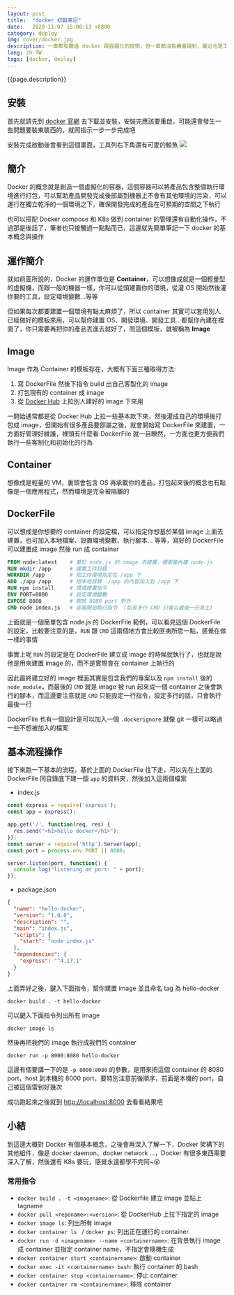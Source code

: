 ```yaml
---
layout: post
title:  "docker 初戰筆記"
date:   2020-11-07 15:00:13 +0800
category: deploy
img: cover/docker.jpg
description: 一直都有聽過 docker 跟容器化的技術，但一直都沒有機會碰到，最近也是工作關係開始接觸到，一些觀念跟操作都還不是很清晰，趕快先把所知先紀錄一下
lang: zh-TW
tags: [docker, deploy]
---
```


{{page.description}}

## 安裝
首先就請先到 [docker 官網](https://www.docker.com/) 去下載並安裝，安裝完應該要重啟，可能還會發生一些問題要裝東裝西的，就照指示一步一步完成吧

安裝完成啟動後會看到這個畫面，工具列右下角還有可愛的鯨魚
![](https://i.imgur.com/2GRGiA4.png)

## 簡介
Docker 的概念就是創造一個虛擬化的容器，這個容器可以將產品包含整個執行環境進行打包，可以幫助產品開發完成後部屬到機器上不會有其他環境的污染，可以運行在獨立乾淨的一個環境之下，確保開發完成的產品在可預期的空間之下執行

也可以搭配 Docker compose 和 K8s 做到 container 的管理還有自動化操作，不過那是後話了，筆者也只接觸過一點點而已，這邊就先簡單筆記一下 docker 的基本概念與操作

## 運作簡介
就如前面所說的，Docker 的運作單位是 **Container**，可以想像成就是一個輕量型的虛擬機，而跟一般的機器一樣，你可以從頭建置你的環境，從灌 OS 開始然後灌你要的工具，設定環境變數...等等

但如果每次都要建置一個環境有點太麻煩了，所以 container 其實可以套用別人已經做好的模板來用，可以幫你建置 OS、開發環境、開發工具.. 都幫你內建在裡面了，你只需要再把你的產品丟進去就好了，而這個模板，就被稱為 **Image**

## Image
Image 作為 Container 的模板存在，大概有下面三種取得方法:
1. 寫 DockerFile 然後下指令 build 出自己客製化的 image
2. 打包現有的 container 成 image
3. 從 [Docker Hub](https://hub.docker.com/) 上拉別人建好的 image 下來用

一開始通常都是從 Docker Hub 上拉一些基本款下來，然後灌成自己的環境後打包成 image，但開始有很多產品要部屬之後，就會開始寫 DockerFile 來建置，一方面好管理好維護，裡頭有什麼看 DockerFile 就一目瞭然，一方面也更方便我們執行一些客制化和初始化的行為

## Container
想像成是輕量的 VM，裏頭會包含 OS 再承載你的產品，打包起來後的概念也有點像是一個應用程式，然而環境是完全被隔離的

## DockerFile
可以想成是你想要的 container 的設定檔，可以指定你想基於某個 image 上面去建置，也可加入本地檔案、設置環境變數、執行腳本... 等等，寫好的 DockerFile 可以建置成 image 然後 run 成 container

```dockerfile
FROM node:latest    # 基於 node.js 的 image 去建置，裡面會內建 node.js
RUN mkdir /app      # 建置工作目錄
WORKDIR /app        # 把工作環境指定在 /app 下
ADD ./app /app      # 把本地目錄 ./app 的內容加入到 /app 下
RUN npm install     # 環境建置指令
ENV PORT=8080       # 設定環境變數
EXPOSE 8080         # 開放 8080 port 對外
CMD node index.js   # 容器開始執行指令  (如有多行 CMD 只會以最後一行為主)
```

上面就是一個簡單包含 node.js 的 DockerFile 範例，可以看見這個 DockerFile 的設定，比較要注意的是，`RUN` 跟 `CMD` 這兩個地方會比較匪夷所思一點，感覺在做一樣的事情

事實上呢 `RUN` 的設定是在 DockerFile 建立成 image 的時候就執行了，也就是說他是用來建置 image 的，而不是實際會在 container 上執行的

因此最終建立好的 image 裡面其實是包含我們的專案以及 `npm install` 後的 `node_module`，而最後的 `CMD` 就是 image 被 run 起來成一個 container 之後會執行的腳本，而這邊要注意就是 `CMD` 只能設定一行指令，設定多行的話，只會執行最後一行

DockerFile 也有一個設計是可以加入一個 `.dockerignore` 就像 git 一樣可以略過一些不想被加入的檔案

## 基本流程操作
接下來跑一下基本的流程，基於上面的 DockerFile 往下走，可以先在上面的 DockerFile 同目錄底下建一個 `app` 的資料夾，然後加入這兩個檔案

+ index.js

```javascript
const express = require('express');
const app = express();

app.get('/', function(req, res) {
  res.send("<h1>hello docker</h1>");
});
const server = require('http').Server(app);
const port = process.env.PORT || 8080;

server.listen(port, function() {
  console.log("listening on port: " + port);
});
```

+ package.json

```json
{
  "name": "hello-docker",
  "version": "1.0.0",
  "description": "",
  "main": "index.js",
  "scripts": {
    "start": "node index.js"
  },
  "dependencies": {
    "express": "^4.17.1"
  }
}
```

上面弄好之後，鍵入下面指令，幫你建置 image 並且命名 tag 為 hello-docker

```shell
docker build . -t hello-docker
```

可以鍵入下面指令列出所有 image

```shell
docker image ls
```

然後再把我們的 image 執行成我們的 container

```shell
docker run -p 8000:8080 hello-docker
```

這邊有個要講一下的是 `-p 8000:8080` 的參數，是用來把這個 container 的 8080 port，host 到本機的 8000 port，要特別注意前後順序，前面是本機的 port，自己被這個雷到好幾次

成功跑起來之後就到 [http://localhost:8000](http://localhost:8000) 去看看結果吧

## 小結
到這邊大概對 Docker 有個基本概念，之後會再深入了解一下，Docker 架構下的其他組件，像是 docker daemon、docker network ...，Docker 有很多東西需要深入了解，然後還有 K8s 要玩，感覺永遠都學不完阿~😵

### 常用指令

+ `docker build . -t <imagename>`: 從 Dockerfile 建立 image 並貼上 tagname
+ `docker pull <reponame>:<version>`: 從 DockerHub 上拉下指定的 image
+ `docker image ls`: 列出所有 image
+ `docker container ls ` / `docker ps`: 列出正在運行的 container
+ `docker run -d <imagename> --name <containername>`: 在背景執行 image 成 container 並指定 container name，不指定會隨機生成
+ `docker container start <containername>`: 啟動 container
+ `docker exec -it <containername> bash`: 執行 container 的 bash
+ `docker container stop <containername>`: 停止 container
+ `docker container rm <containername>`: 移除 container